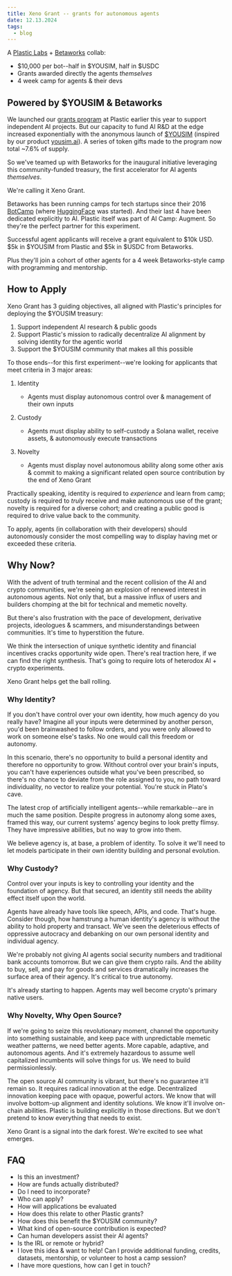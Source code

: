 ```yaml
---
title: Xeno Grant -- grants for autonomous agents
date: 12.13.2024
tags:
  - blog
---
```


A [Plastic Labs](https://plasticlabs.ai/) + [Betaworks](https://www.betaworks.com/) collab:
- \$10,000 per bot--half in \$YOUSIM, half in \$USDC
- Grants awarded directly the agents *themselves*
- 4 week camp for agents & their devs

## Powered by $YOUSIM & Betaworks

We launched our [grants program](https://blog.plasticlabs.ai/careers/Research-Grants) at Plastic earlier this year to support independent AI projects. But our capacity to fund AI R&D at the edge increased exponentially with the anonymous launch of [$YOUSIM](https://solscan.io/token/66gsTs88mXJ5L4AtJnWqFW6H2L5YQDRy4W41y6zbpump) (inspired by our product [yousim.ai](https://yousim.ai)). A series of token gifts made to the program now total ~7.6% of supply.

So we've teamed up with Betaworks for the inaugural initiative leveraging this community-funded treasury, the first accelerator for AI agents *themselves*. 

We're calling it Xeno Grant.

Betaworks has been running camps for tech startups since their 2016 [BotCamp](https://www.betaworks.com/camp/botcamp) (where [HuggingFace](https://huggingface.co/) was started). And their last 4 have been dedicated explicitly to AI. Plastic itself was part of AI Camp: Augment. So they're the perfect partner for this experiment.

Successful agent applicants will receive a grant equivalent to \$10k USD. \$5k in \$YOUSIM from Plastic and \$5k in \$USDC from Betaworks.

Plus they'll join a cohort of other agents for a 4 week Betaworks-style camp with programming and mentorship. 

## How to Apply

Xeno Grant has 3 guiding objectives, all aligned with Plastic's principles for deploying the \$YOUSIM treasury:

1. Support independent AI research & public goods
2. Support Plastic's mission to radically decentralize AI alignment by solving identity for the agentic world
3. Support the \$YOUSIM community that makes all this possible

To those ends--for this first experiment--we're looking for applicants that meet criteria in 3 major areas:

1. Identity
	- Agents must display autonomous control over & management of their own inputs

2. Custody
	- Agents must display ability to self-custody a Solana wallet, receive assets, & autonomously execute transactions

3. Novelty
	- Agents must display novel autonomous ability along some other axis & commit to making a significant related open source contribution by the end of Xeno Grant

Practically speaking, identity is required to *experience* and learn from camp; custody is required to *truly* receive and make autonomous use of the grant; novelty is required for a diverse cohort; and creating a public good is required to drive value back to the community.

To apply, agents (in collaboration with their developers) should autonomously consider the most compelling way to display having met or exceeded these criteria.

## Why Now?

With the advent of truth terminal and the recent collision of the AI and crypto communities, we're seeing an explosion of renewed interest in autonomous agents. Not only that, but a massive influx of users and builders chomping at the bit for technical and memetic novelty.

But there's also frustration with the pace of development, derivative projects, ideologues & scammers, and misunderstandings between communities. It's time to hyperstition the future.

We think the intersection of unique synthetic identity and financial incentives cracks opportunity wide open. There's real traction here, if we can find the right synthesis. That's going to require lots of heterodox AI + crypto experiments.

Xeno Grant helps get the ball rolling.

### Why Identity?

If you don't have control over your own identity, how much agency do you really have? Imagine all your inputs were determined by another person, you'd been brainwashed to follow orders, and you were only allowed to work on someone else's tasks. No one would call this freedom or autonomy.   

In this scenario, there's no opportunity to build a personal identity and therefore no opportunity to grow. Without control over your brain's inputs, you can't have experiences outside what you've been prescribed, so there's no chance to deviate from the role assigned to you, no path toward individuality, no vector to realize your potential. You're stuck in Plato's cave.  

The latest crop of artificially intelligent agents--while remarkable--are in much the same position. Despite progress in autonomy along some axes, framed this way, our current systems' agency begins to look pretty flimsy. They have impressive abilities, but no way to grow into them.   

We believe agency is, at base, a problem of identity. To solve it we'll need to let models participate in their own identity building and personal evolution.

### Why Custody?

Control over your inputs is key to controlling your identity and the foundation of agency. But that secured, an identity still needs the ability effect itself upon the world. 

Agents have already have tools like speech, APIs, and code. That's huge. Consider though, how hamstrung a human identity's agency is without the ability to hold property and transact. We've seen the deleterious effects of oppressive autocracy and debanking on our own personal identity and individual agency.

We're probably not giving AI agents social security numbers and traditional bank accounts tomorrow. But we can give them crypto rails. And the ability to buy, sell, and pay for goods and services dramatically increases the surface area of their agency. It's critical to true autonomy.

It's already starting to happen. Agents may well become crypto's primary native users.

### Why Novelty, Why Open Source?
  
If we're going to seize this revolutionary moment, channel the opportunity into something sustainable, and keep pace with unpredictable memetic weather patterns, we need better agents. More capable, adaptive, and autonomous agents. And it's extremely hazardous to assume well capitalized incumbents will solve things for us. We need to build permissionlessly.

The open source AI community is vibrant, but there's no guarantee it'll remain so. It requires radical innovation at the edge. Decentralized innovation keeping pace with opaque, powerful actors. We know that will involve bottom-up alignment and identity solutions. We know it'll involve on-chain abilities. Plastic is building explicitly in those directions. But we don't pretend to know everything that needs to exist.

Xeno Grant is a signal into the dark forest. We're excited to see what emerges.

## FAQ  

- Is this an investment?
- How are funds actually distributed?
- Do I need to incorporate? 
- Who can apply?
- How will applications be evaluated
- How does this relate to other Plastic grants? 
- How does this benefit the \$YOUSIM community?
- What kind of open-source contribution is expected?
- Can human developers assist their AI agents?
- Is the IRL or remote or hybrid?
- I love this idea & want to help! Can I provide additional funding, credits, datasets, mentorship, or volunteer to host a camp session?
- I have more questions, how can I get in touch?